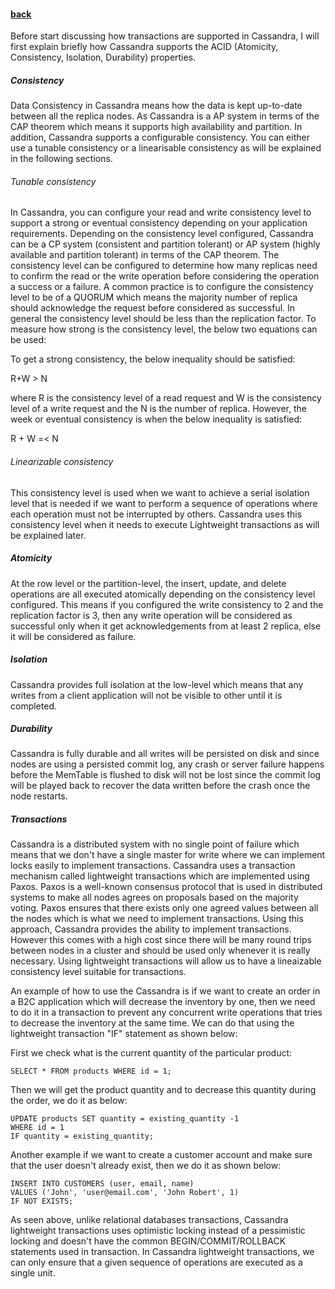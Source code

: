 #### [back](basic_features_main.md)


Before start discussing how transactions are supported in Cassandra, I will first explain briefly how Cassandra supports the ACID (Atomicity, Consistency, Isolation, Durability) properties.

##### Consistency

Data Consistency in Cassandra means how the data is kept up-to-date between all the replica nodes. As Cassandra is a AP system in terms of the CAP theorem which means it supports high availability and partition. In addition, Cassandra supports a configurable consistency. You can either use a tunable consistency or a linearisable consistency as will be explained in the following sections.   

###### Tunable consistency

In Cassandra, you can configure your read and write consistency level to support a strong or eventual consistency depending on your application requirements. Depending on the consistency level configured, Cassandra can be a CP system (consistent and partition tolerant) or AP system (highly available and partition tolerant) in terms of the CAP theorem. The consistency level can be configured to determine how many replicas need to confirm the read or the write operation before considering the operation a success or a failure.  A common practice is to configure the consistency level to be of a QUORUM which means the majority number of replica should acknowledge the request before considered as successful. In general the consistency level should be less than the replication factor. To measure how strong is the consistency level, the below two equations can be used:

To get a strong consistency, the below inequality should be satisfied:

R+W > N

where R is the consistency level of a read request and W is the consistency level of a write request and the N is the number of replica. However, the week or eventual consistency is when the below inequality is satisfied:

R + W =< N


###### Linearizable consistency

This consistency level is used when we want to achieve a serial isolation level that is needed if we want to perform a sequence of operations where each operation must not be interrupted by others. Cassandra uses this consistency level when it needs to execute Lightweight transactions as will be explained later.


##### Atomicity

At the row level or the partition-level, the insert, update, and delete operations are all executed atomically depending on the consistency level configured. This means if you configured the write consistency to 2 and the replication factor is 3, then any write operation will be considered as successful only when it get acknowledgements from at least 2 replica, else it will be considered as failure. 


##### Isolation

Cassandra provides full isolation at the low-level which means that any writes from a client application will not be visible to other until it is completed. 


##### Durability

Cassandra is fully durable and all writes will be persisted on disk and since nodes are using a persisted commit log, any crash or server failure happens before the MemTable is flushed to disk will not be lost since the commit log will be played back to recover the data written before the crash once the node restarts.


##### Transactions

Cassandra is a distributed system with no single point of failure which means that we don't have a single master for write where we can implement locks easily to implement transactions. Cassandra uses a transaction mechanism called lightweight transactions which are implemented using Paxos. Paxos is a well-known consensus protocol that is used in distributed systems to make all nodes agrees on proposals based on the majority voting. Paxos ensures that there exists only one agreed values between all the nodes which is what we need to implement transactions. Using this approach, Cassandra provides the ability to implement transactions. However this comes with a high cost since there will be many round trips between nodes in a cluster and should be used only whenever it is really necessary.  Using lightweight transactions will allow us to have a lineaizable consistency level suitable for transactions. 

An example of how to use the Cassandra is if we want to create an order in a B2C application which will decrease the inventory by one, then we need to do it in a transaction to prevent any concurrent write operations that tries to decrease the inventory at the same time. We can do that using the lightweight transaction "IF" statement as shown below:

First we check what is the current quantity of the particular product:

````
SELECT * FROM products WHERE id = 1;
````
Then we will get the product quantity and to decrease this quantity during the order, we do it as below:

````
UPDATE products SET quantity = existing_quantity -1
WHERE id = 1
IF quantity = existing_quantity;
````

Another example if we want to create a customer account and make sure that the user doesn't already exist, then we do it as shown below:

````
INSERT INTO CUSTOMERS (user, email, name)
VALUES ('John', 'user@email.com', 'John Robert', 1)
IF NOT EXISTS;
````


As seen above, unlike relational databases transactions, Cassandra lightweight transactions uses optimistic locking instead of a pessimistic locking and doesn't have the common BEGIN/COMMIT/ROLLBACK statements used in transaction. In Cassandra lightweight transactions, we can only ensure that a given sequence of operations are executed as a single unit.

